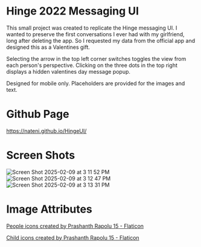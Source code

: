 # Hinge 2022 Messaging UI

This small project was created to replicate the Hinge messaging UI. I wanted to preserve the first conversations I ever had with my girlfriend, long after deleting the app. So I requested my data from the official app and designed this as a Valentines gift.

Selecting the arrow in the top left corner switches toggles the view from each person's perspective.  Clicking on the three dots in the top right displays a hidden valentines day message popup.

Designed for mobile only. Placeholders are provided for the images and text.

# Github Page
https://nateni.github.io/HingeUI/

# Screen Shots

![Screen Shot 2025-02-09 at 3 11 52 PM](https://github.com/user-attachments/assets/e8085d57-819f-4113-99dc-3cee6f7050c9)
![Screen Shot 2025-02-09 at 3 12 47 PM](https://github.com/user-attachments/assets/10766df7-a4a5-4334-ab7c-8be502fd213c)
![Screen Shot 2025-02-09 at 3 13 31 PM](https://github.com/user-attachments/assets/9cc4d966-ac95-487a-b7c9-3d127fe15cb4)

# Image Attributes

<a href="https://www.flaticon.com/free-icons/people" title="people icons">People icons created by Prashanth Rapolu 15 - Flaticon</a>

<a href="https://www.flaticon.com/free-icons/child" title="child icons">Child icons created by Prashanth Rapolu 15 - Flaticon</a>
